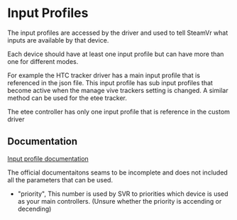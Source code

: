 # Input Profiles

The input profiles are accessed by the driver and used to tell SteamVr what inputs are available by that device. 

Each device should have at least one input profile but can have more than one for different modes.

For example the HTC tracker driver has a main input profile that is referenced in the json file. This input profile has sub input profiles that become active when the manage vive trackers setting is changed. A similar method can be used for the etee tracker.

The etee controller has only one input profile that is reference in the custom driver

## Documentation

[Input profile documentation](https://github.com/ValveSoftware/openvr/wiki/Input-Profiles)

The official documentaitons seams to be incomplete and does not included all the parameters that can be used. 

- "priority", This number is used by SVR to priorities which device is used as your main controllers. (Unsure whether the priority is accending or decending)